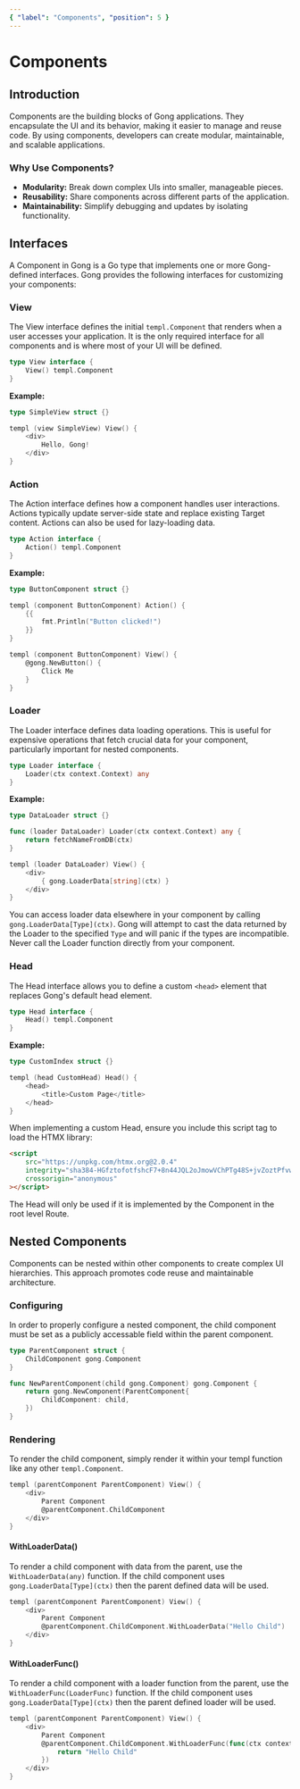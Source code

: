 ```yaml
---
{ "label": "Components", "position": 5 }
---
```


# Components

## Introduction

Components are the building blocks of Gong applications. They encapsulate the UI and its behavior, making it easier to manage and reuse code. By using components, developers can create modular, maintainable, and scalable applications.

### Why Use Components?

- **Modularity:** Break down complex UIs into smaller, manageable pieces.
- **Reusability:** Share components across different parts of the application.
- **Maintainability:** Simplify debugging and updates by isolating functionality.

## Interfaces

A Component in Gong is a Go type that implements one or more Gong-defined interfaces. Gong provides the following interfaces for customizing your components:

### View

The View interface defines the initial `templ.Component` that renders when a user accesses your application. It is the only required interface for all components and is where most of your UI will be defined.

```go
type View interface {
	View() templ.Component
}
```

**Example:**

```go
type SimpleView struct {}

templ (view SimpleView) View() {
	<div>
		Hello, Gong!
	</div>
}
```

### Action

The Action interface defines how a component handles user interactions. Actions typically update server-side state and replace existing Target content. Actions can also be used for lazy-loading data.

```go
type Action interface {
	Action() templ.Component
}
```

**Example:**

```go
type ButtonComponent struct {}

templ (component ButtonComponent) Action() {
	{{
		fmt.Println("Button clicked!")
	}}
}

templ (component ButtonComponent) View() {
	@gong.NewButton() {
		Click Me
	}
}
```

### Loader

The Loader interface defines data loading operations. This is useful for expensive operations that fetch crucial data for your component, particularly important for nested components.

```go
type Loader interface {
	Loader(ctx context.Context) any
}
```

**Example:**

```go
type DataLoader struct {}

func (loader DataLoader) Loader(ctx context.Context) any {
	return fetchNameFromDB(ctx)
}

templ (loader DataLoader) View() {
	<div>
		{ gong.LoaderData[string](ctx) }
	</div>
}
```

You can access loader data elsewhere in your component by calling `gong.LoaderData[Type](ctx)`. Gong will attempt to cast the data returned by the Loader to the specified `Type` and will panic if the types are incompatible. Never call the Loader function directly from your component.

### Head

The Head interface allows you to define a custom `<head>` element that replaces Gong's default head element.

```go
type Head interface {
	Head() templ.Component
}
```

**Example:**

```go
type CustomIndex struct {}

templ (head CustomHead) Head() {
	<head>
		<title>Custom Page</title>
	</head>
}
```

When implementing a custom Head, ensure you include this script tag to load the HTMX library:

```html
<script
    src="https://unpkg.com/htmx.org@2.0.4"
    integrity="sha384-HGfztofotfshcF7+8n44JQL2oJmowVChPTg48S+jvZoztPfvwD79OC/LTtG6dMp+"
    crossorigin="anonymous"
></script>
```

The Head will only be used if it is implemented by the Component in the root level Route.

## Nested Components

Components can be nested within other components to create complex UI hierarchies. This approach promotes code reuse and maintainable architecture.

### Configuring

In order to properly configure a nested component, the child component must be set as a publicly accessable field within the parent component.

```go
type ParentComponent struct {
	ChildComponent gong.Component
}

func NewParentComponent(child gong.Component) gong.Component {
	return gong.NewComponent(ParentComponent{
		ChildComponent: child,
	})
}
```

### Rendering

To render the child component, simply render it within your templ function like any other `templ.Component`.

```go
templ (parentComponent ParentComponent) View() {
	<div>
		Parent Component
		@parentComponent.ChildComponent
	</div>
}
```

#### WithLoaderData()

To render a child component with data from the parent, use the `WithLoaderData(any)` function.
If the child component uses `gong.LoaderData[Type](ctx)` then the parent defined data will be used.

```go
templ (parentComponent ParentComponent) View() {
	<div>
		Parent Component
		@parentComponent.ChildComponent.WithLoaderData("Hello Child")
	</div>
}
```

#### WithLoaderFunc()

To render a child component with a loader function from the parent, use the `WithLoaderFunc(LoaderFunc)` function.
If the child component uses `gong.LoaderData[Type](ctx)` then the parent defined loader will be used.

```go
templ (parentComponent ParentComponent) View() {
	<div>
		Parent Component
		@parentComponent.ChildComponent.WithLoaderFunc(func(ctx context.Context) any {
			return "Hello Child"
		})
	</div>
}
```
